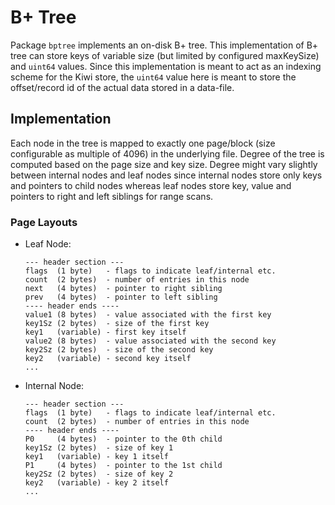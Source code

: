# B+ Tree

Package `bptree` implements an on-disk B+ tree. This implementation of B+ tree can
store keys of variable size (but limited by configured maxKeySize) and `uint64` values.
Since this implementation is meant to act as an indexing scheme for the Kiwi store,
the `uint64` value here is meant to store the offset/record id of the actual data stored
in a data-file.

## Implementation

Each node in the tree is mapped to exactly one page/block (size configurable as multiple
of 4096) in the underlying file. Degree of the tree is computed based on the page size and
key size. Degree might vary slightly between internal nodes and leaf nodes since internal
nodes store only keys and pointers to child nodes whereas leaf nodes store key, value and
pointers to right and left siblings for range scans.

### Page Layouts

* Leaf Node:

    ```plaintext
    --- header section ---
    flags  (1 byte)   - flags to indicate leaf/internal etc.
    count  (2 bytes)  - number of entries in this node
    next   (4 bytes)  - pointer to right sibling
    prev   (4 bytes)  - pointer to left sibling
    ---- header ends ----
    value1 (8 bytes)  - value associated with the first key
    key1Sz (2 bytes)  - size of the first key
    key1   (variable) - first key itself
    value2 (8 bytes)  - value associated with the second key
    key2Sz (2 bytes)  - size of the second key
    key2   (variable) - second key itself
    ...
    ```

* Internal Node:

    ```plaintext
    --- header section ---
    flags  (1 byte)   - flags to indicate leaf/internal etc.
    count  (2 bytes)  - number of entries in this node
    ---- header ends ----
    P0     (4 bytes)  - pointer to the 0th child
    key1Sz (2 bytes)  - size of key 1
    key1   (variable) - key 1 itself
    P1     (4 bytes)  - pointer to the 1st child
    key2Sz (2 bytes)  - size of key 2
    key2   (variable) - key 2 itself
    ...
    ```
